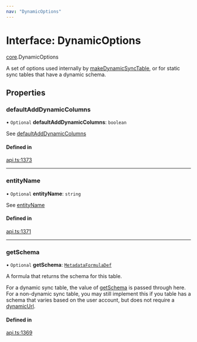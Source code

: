 ```yaml
---
nav: "DynamicOptions"
---
```

# Interface: DynamicOptions

[core](../modules/core.md).DynamicOptions

A set of options used internally by [makeDynamicSyncTable](../functions/core.makeDynamicSyncTable.md), or for static
sync tables that have a dynamic schema.

## Properties

### defaultAddDynamicColumns

• `Optional` **defaultAddDynamicColumns**: `boolean`

See [defaultAddDynamicColumns](core.DynamicSyncTableOptions.md#defaultadddynamiccolumns)

#### Defined in

[api.ts:1373](https://github.com/coda/packs-sdk/blob/main/api.ts#L1373)

___

### entityName

• `Optional` **entityName**: `string`

See [entityName](core.DynamicSyncTableOptions.md#entityname)

#### Defined in

[api.ts:1371](https://github.com/coda/packs-sdk/blob/main/api.ts#L1371)

___

### getSchema

• `Optional` **getSchema**: [`MetadataFormulaDef`](../types/core.MetadataFormulaDef.md)

A formula that returns the schema for this table.

For a dynamic sync table, the value of [getSchema](core.DynamicSyncTableOptions.md#getschema)
is passed through here. For a non-dynamic sync table, you may still implement
this if you table has a schema that varies based on the user account, but
does not require a [dynamicUrl](core.Sync.md#dynamicurl).

#### Defined in

[api.ts:1369](https://github.com/coda/packs-sdk/blob/main/api.ts#L1369)

